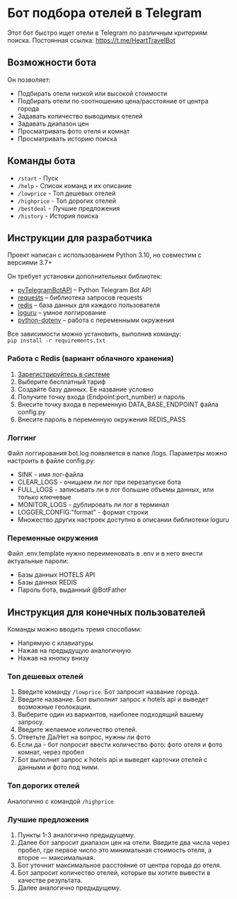 # Бот подбора отелей в Telegram

Этот бот быстро ищет отели в Telegram по различным критериям поиска. 
Постоянная ссылка: https://t.me/HeartTravelBot

## Возможности бота

Он позволяет:
* Подбирать отели низкой или высокой стоимости
* Подбирать отели по соотношению цена/расстояние от центра города
* Задавать количество выводимых отелей
* Задавать диапазон цен
* Просматривать фото отеля и комнат
* Просматривать историю поиска


## Команды бота

* `/start` - Пуск
* `/help` - Список команд и их описание
* `/lowprice` - Топ дешевых отелей
* `/highprice` - Топ дорогих отелей
* `/bestdeal` - Лучшие предложения
* `/history` - История поиска


## Инструкции для разработчика 
Проект написан с использованием Python 3.10, но совместим с версиями 3.7+ 

Он требует установки дополнительных библиотек:
* [pyTelegramBotAPI](https://github.com/python-telegram-bot/python-telegram-bot) – Python Telegram Bot API
* [requests](https://github.com/psf/requests) – библиотека запросов requests
* [redis](https://redis.io/) – база данных для каждого пользователя
* [loguru](https://github.com/Delgan/loguru) – умное логгирование
* [python-dotenv](https://github.com/theskumar/python-dotenv) – работа с переменными окружения

Все зависимости можно установить, выполнив команду:  
`pip install -r requirements.txt`

### Работа с Redis (вариант облачного хранения)
1. [Зарегистрируйтесь в системе](https://redis.io/)
2. Выберите бесплатный тариф
3. Создайте базу данных. Ее название условно
4. Получите точку входа (Endpoint:port_number) и пароль 
5. Внесите точку входа в переменную DATA_BASE_ENDPOINT файла config.py
6. Внесите пароль в переменную окружения REDIS_PASS

### Логгинг
Файл логгирования bot.log появляется в папке /logs.
Параметры можно настроить в файле config.py:
* SINK - имя лог-файла
* CLEAR_LOGS - очищаем ли лог при перезапуске бота
* FULL_LOGS - записывать ли в лог большие объемы данных, или только ключевые
* MONITOR_LOGS - дублировать ли лог в терминал
* LOGGER_CONFIG:"format" - формат строки
* Множество других настроек доступно в описании библиотеки loguru

### Переменные окружения
Файл .env.template нужно переименовать в .env и в него внести актуальные пароли:
* Базы данных HOTELS API 
* Базы данных REDIS
* Пароль бота, выданный @BotFather

## Инструкция для конечных пользователей
Команды можно вводить тремя способами:
* Напрямую с клавиатуры
* Нажав на предыдущую аналогичную
* Нажав на кнопку внизу

### Топ дешевых отелей

1. Введите команду `/lowprice`. Бот запросит название города.
2. Введите название. Бот выполнит запрос к hotels api и выведет возможные геолокации.
3. Выберите один из вариантов, наиболее подходящий вашему запросу.
4. Введите желаемое количество отелей. 
5. Ответьте Да/Нет на вопрос, нужны ли фото
6. Если да - бот попросит ввести количество фото: фото отеля и фото комнат, через пробел
7. Бот выполнит запрос к hotels api и выведет карточки отелей с данными и фото под ними.

### Топ дорогих отелей

Аналогично с командой `/highprice`

### Лучшие предложения

1. Пункты 1-3 аналогично предыдущему.
2. Далее бот запросит диапазон цен на отели. Введите два числа через пробел, 
где первое число это минимальная стоимость отеля, а второе — максимальная.
3. Бот уточнит максимальное расстояние от центра города до отеля. 
4. Бот запросит количество отелей, которые вы хотите вывести в качестве результата. 
5. Далее аналогично предыдущему.
